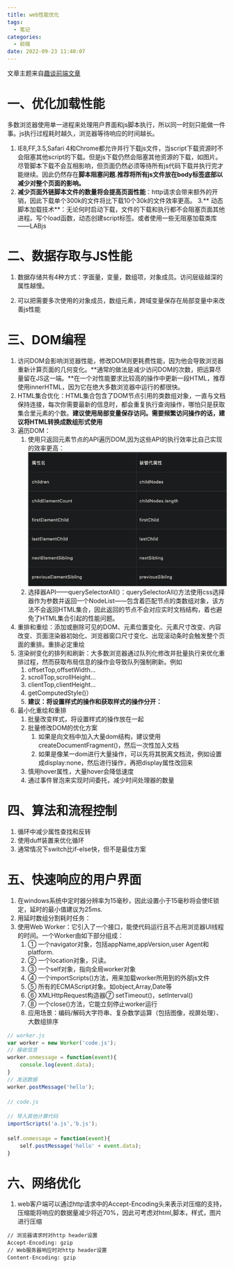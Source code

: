 ```yaml
---
title: web性能优化
tags:
  - 笔记
categories:
  - 前端
date: 2022-09-23 11:40:07
---
```

文章主题来自[趣谈前端文章](https://mp.weixin.qq.com/s?__biz=MzU2Mzk1NzkwOA==&mid=2247493508&idx=1&sn=78ea5442c66230945de101c64285805a&chksm=fc50fe7fcb277769883254d78ecafc1ef9ce7509c5e8b795cffc1ee406e495eaeb1246fd6a1d&scene=21#wechat_redirect)

<!--more-->
# 一、优化加载性能
多数浏览器使用单一进程来处理用户界面和js脚本执行，所以同一时刻只能做一件事。js执行过程耗时越久，浏览器等待响应的时间越长。
1. IE8,FF,3.5,Safari 4和Chrome都允许并行下载js文件，当script下载资源时不会阻塞其他script的下载。但是js下载仍然会阻塞其他资源的下载，如图片。尽管脚本下载不会互相影响，但页面仍然必须等待所有js代码下载并执行完才能继续。因此仍然存在**脚本阻塞问题.推荐将所有js文件放在body标签底部以减少对整个页面的影响。**
2. **减少页面外链脚本文件的数量将会提高页面性能**：http请求会带来额外的开销，因此下载单个300k的文件将比下载10个30k的文件效率更高。
3.** 动态脚本加载技术**：无论何时启动下载，文件的下载和执行都不会阻塞页面其他进程。写个load函数，动态创建script标签。或者使用一些无阻塞加载类库——LABjs

# 二、数据存取与JS性能

1. 数据存储共有4种方式：字面量，变量，数组项，对象成员。访问层级越深的属性越慢。

2. 可以把需要多次使用的对象成员，数组元素，跨域变量保存在局部变量中来改善js性能

# 三、DOM编程
1. 访问DOM会影响浏览器性能，修改DOM则更耗费性能，因为他会导致浏览器重新计算页面的几何变化。**通常的做法是减少访问DOM的次数，把运算尽量留在JS这一端。**在一个对性能要求比较高的操作中更新一段HTML，推荐使用innerHTML，因为它在绝大多数浏览器中运行的都很快。
2. HTML集合优化：HTML集合包含了DOM节点引用的类数组对象，一直与文档保持连接，每次你需要最新的信息时，都会重复执行查询操作，哪怕只是获取集合里元素的个数。**建议使用局部变量保存访问。需要频繁访问操作的话，建议将HTML转换成数组形式使用**
3. 遍历DOM：
   1. 使用只返回元素节点的API遍历DOM,因为这些API的执行效率比自己实现的效率更高：![](../images/web性能优化1.png)
   2. 选择器API——querySelectorAll()：querySelectorAll()方法使用css选择器作为参数并返回一个NodeList——包含着匹配节点的类数组对象，该方法不会返回HTML集合，因此返回的节点不会对应实时文档结构，着也避免了HTML集合引起的性能问题。
4. 重排和重绘：添加或删除可见的DOM、元素位置变化、元素尺寸改变、内容改变、页面渲染器初始化、浏览器窗口尺寸变化、出现滚动条时会触发整个页面的重排。重排必定重绘
5. 渲染树变化的排列和刷新：大多数浏览器通过队列化修改并批量执行来优化重排过程，然而获取布局信息的操作会导致队列强制刷新。例如
   1. offsetTop,offsetWidth...
   2. scrollTop,scrollHeight...
   3. clientTop,clientHeight...
   4. getComputedStyle()）
   5. **建议：将设置样式的操作和获取样式的操作分开：**
6. 最小化重绘和重排
   1. 批量改变样式，将设置样式的操作放在一起
   2. 批量修改DOM的优化方案
      1. 如果是向文档中加入大量dom结构，建议使用createDocumentFragment()，然后一次性加入文档
      2. 如果是像某一dom进行大量操作，可以先将其脱离文档流，例如设置成display:none，然后进行操作，再把display属性改回来
   3. 慎用hover属性，大量hover会降低速度
   4. 通过事件冒泡来实现时间委托，减少时间处理器的数量

# 四、算法和流程控制
1. 循环中减少属性查找和反转
2. 使用duff装置来优化循环
3. 通常情况下switch比if-else快，但不是最佳方案

# 五、快速响应的用户界面
1. 在windows系统中定时器分辨率为15毫秒，因此设置小于15毫秒将会使IE锁定，延时的最小值建议为25ms.
2. 用延时数组分割耗时任务：
3. 使用Web Worker：它引入了一个接口，能使代码运行且不占用浏览器UI线程的时间。一个Worker由如下部分组成：
   1. ① 一个navigator对象，包括appName,appVersion,user Agent和platform.
   2. ② 一个location对象，只读。
   3. ③ 一个self对象，指向全局worker对象
   4. ④ 一个importScripts()方法，用来加载worker所用到的外部js文件
   5. ⑤ 所有的ECMAScript对象。如object,Array,Date等
   6. ⑥ XMLHttpRequest构造器⑦ setTimeout()，setInterval()
   7. ⑧ 一个close()方法，它能立刻停止worker运行
   8. 应用场景：编码/解码大字符串、复杂数学运算（包括图像，视屏处理）、大数组排序
```js
// worker.js
var worker = new Worker('code.js');
// 接收信息
worker.onmessage = function(event){
    console.log(event.data);
}
// 发送数据
worker.postMessage('hello');

// code.js

// 导入其他计算代码
importScripts('a.js','b.js');

self.onmessage = function(event){
    self.postMessage('hello' + event.data);
}
```

# 六、网络优化
1. web客户端可以通过http请求中的Accept-Encoding头来表示对压缩的支持，压缩能将响应的数据量减少将近70%，因此可考虑对html,脚本，样式，图片进行压缩

```bash
// 浏览器请求时对http header设置
Accept-Encoding: gzip
// Web服务器响应时对http header设置
Content-Encoding: gzip
```